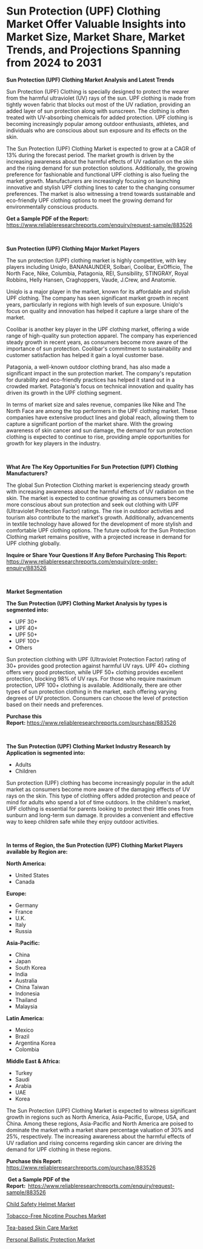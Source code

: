 <p><h1>Sun Protection (UPF) Clothing Market Offer Valuable Insights into Market Size, Market Share, Market Trends, and Projections Spanning from 2024 to 2031</h1></p><p><strong>Sun Protection (UPF) Clothing Market Analysis and Latest Trends</strong></p>
<p><p>Sun Protection (UPF) Clothing is specially designed to protect the wearer from the harmful ultraviolet (UV) rays of the sun. UPF clothing is made from tightly woven fabric that blocks out most of the UV radiation, providing an added layer of sun protection along with sunscreen. The clothing is often treated with UV-absorbing chemicals for added protection. UPF clothing is becoming increasingly popular among outdoor enthusiasts, athletes, and individuals who are conscious about sun exposure and its effects on the skin.</p><p>The Sun Protection (UPF) Clothing Market is expected to grow at a CAGR of 13% during the forecast period. The market growth is driven by the increasing awareness about the harmful effects of UV radiation on the skin and the rising demand for sun protection solutions. Additionally, the growing preference for fashionable and functional UPF clothing is also fueling the market growth. Manufacturers are increasingly focusing on launching innovative and stylish UPF clothing lines to cater to the changing consumer preferences. The market is also witnessing a trend towards sustainable and eco-friendly UPF clothing options to meet the growing demand for environmentally conscious products.</p></p>
<p><strong>Get a Sample PDF of the Report:&nbsp;</strong> <a href="https://www.reliableresearchreports.com/enquiry/request-sample/883526">https://www.reliableresearchreports.com/enquiry/request-sample/883526</a></p>
<p>&nbsp;</p>
<p><strong>Sun Protection (UPF) Clothing Major Market Players</strong></p>
<p><p>The sun protection (UPF) clothing market is highly competitive, with key players including Uniqlo, BANANAUNDER, Solbari, Coolibar, ExOfficio, The North Face, Nike, Columbia, Patagonia, REI, Sunsibility, STINGRAY, Royal Robbins, Helly Hansen, Craghoppers, Vaude, J.Crew, and Anatomie.</p><p>Uniqlo is a major player in the market, known for its affordable and stylish UPF clothing. The company has seen significant market growth in recent years, particularly in regions with high levels of sun exposure. Uniqlo's focus on quality and innovation has helped it capture a large share of the market.</p><p>Coolibar is another key player in the UPF clothing market, offering a wide range of high-quality sun protection apparel. The company has experienced steady growth in recent years, as consumers become more aware of the importance of sun protection. Coolibar's commitment to sustainability and customer satisfaction has helped it gain a loyal customer base.</p><p>Patagonia, a well-known outdoor clothing brand, has also made a significant impact in the sun protection market. The company's reputation for durability and eco-friendly practices has helped it stand out in a crowded market. Patagonia's focus on technical innovation and quality has driven its growth in the UPF clothing segment.</p><p>In terms of market size and sales revenue, companies like Nike and The North Face are among the top performers in the UPF clothing market. These companies have extensive product lines and global reach, allowing them to capture a significant portion of the market share. With the growing awareness of skin cancer and sun damage, the demand for sun protection clothing is expected to continue to rise, providing ample opportunities for growth for key players in the industry.</p></p>
<p>&nbsp;</p>
<p><strong>What Are The Key Opportunities For Sun Protection (UPF) Clothing Manufacturers?</strong></p>
<p><p>The global Sun Protection Clothing market is experiencing steady growth with increasing awareness about the harmful effects of UV radiation on the skin. The market is expected to continue growing as consumers become more conscious about sun protection and seek out clothing with UPF (Ultraviolet Protection Factor) ratings. The rise in outdoor activities and tourism also contribute to the market's growth. Additionally, advancements in textile technology have allowed for the development of more stylish and comfortable UPF clothing options. The future outlook for the Sun Protection Clothing market remains positive, with a projected increase in demand for UPF clothing globally.</p></p>
<p><strong>Inquire or Share Your Questions If Any Before Purchasing This Report:</strong> <a href="https://www.reliableresearchreports.com/enquiry/pre-order-enquiry/883526">https://www.reliableresearchreports.com/enquiry/pre-order-enquiry/883526</a></p>
<p>&nbsp;</p>
<p><strong>Market Segmentation</strong></p>
<p><strong>The Sun Protection (UPF) Clothing Market Analysis by types is segmented into:</strong></p>
<p><ul><li>UPF 30+</li><li>UPF 40+</li><li>UPF 50+</li><li>UPF 100+</li><li>Others</li></ul></p>
<p><p>Sun protection clothing with UPF (Ultraviolet Protection Factor) rating of 30+ provides good protection against harmful UV rays. UPF 40+ clothing offers very good protection, while UPF 50+ clothing provides excellent protection, blocking 98% of UV rays. For those who require maximum protection, UPF 100+ clothing is available. Additionally, there are other types of sun protection clothing in the market, each offering varying degrees of UV protection. Consumers can choose the level of protection based on their needs and preferences.</p></p>
<p><strong>Purchase this Report:&nbsp;</strong><a href="https://www.reliableresearchreports.com/purchase/883526">https://www.reliableresearchreports.com/purchase/883526</a></p>
<p>&nbsp;</p>
<p><strong>The Sun Protection (UPF) Clothing Market Industry Research by Application is segmented into:</strong></p>
<p><ul><li>Adults</li><li>Children</li></ul></p>
<p><p>Sun protection (UPF) clothing has become increasingly popular in the adult market as consumers become more aware of the damaging effects of UV rays on the skin. This type of clothing offers added protection and peace of mind for adults who spend a lot of time outdoors. In the children's market, UPF clothing is essential for parents looking to protect their little ones from sunburn and long-term sun damage. It provides a convenient and effective way to keep children safe while they enjoy outdoor activities.</p></p>
<p>&nbsp;</p>
<p><strong>In terms of Region, the Sun Protection (UPF) Clothing Market Players available by Region are:</strong></p>
<p>
    <p> <strong> North America: </strong>
        <ul>
            <li>United States</li>
            <li>Canada</li>
        </ul>
        </p> 
    <p> <strong> Europe: </strong>
        <ul>
            <li>Germany</li>
            <li>France</li>
            <li>U.K.</li>
            <li>Italy</li>
            <li>Russia</li>
        </ul>
        </p> 
    <p> <strong> Asia-Pacific: </strong>
        <ul>
            <li>China</li>
            <li>Japan</li>
            <li>South Korea</li>
            <li>India</li>
            <li>Australia</li>
            <li>China Taiwan</li>
            <li>Indonesia</li>
            <li>Thailand</li>
            <li>Malaysia</li>
        </ul>
        </p> 
    <p> <strong> Latin America: </strong>
        <ul>
            <li>Mexico</li>
            <li>Brazil</li>
            <li>Argentina Korea</li>
            <li>Colombia</li>
        </ul>
        </p> 
    <p> <strong> Middle East & Africa: </strong>
        <ul>
            <li>Turkey</li>
            <li>Saudi</li>
            <li>Arabia</li>
            <li>UAE</li>
            <li>Korea</li>
        </ul>
    </p>
    </p>
<p><p>The Sun Protection (UPF) Clothing Market is expected to witness significant growth in regions such as North America, Asia-Pacific, Europe, USA, and China. Among these regions, Asia-Pacific and North America are poised to dominate the market with a market share percentage valuation of 30% and 25%, respectively. The increasing awareness about the harmful effects of UV radiation and rising concerns regarding skin cancer are driving the demand for UPF clothing in these regions.</p></p>
<p><strong>Purchase this Report: </strong><a href="https://www.reliableresearchreports.com/purchase/883526">https://www.reliableresearchreports.com/purchase/883526</a></p>
<p>&nbsp;<strong>Get a Sample PDF of the Report:&nbsp;&nbsp;</strong><a href="https://www.reliableresearchreports.com/enquiry/request-sample/883526">https://www.reliableresearchreports.com/enquiry/request-sample/883526</a></p>
<p><strong></strong></p>
<p><p><a href="https://github.com/nancykennedykellievqfqt2/Market-Research-Report-List-1/blob/main/child-safety-helmet-market.md">Child Safety Helmet Market</a></p><p><a href="https://github.com/timeliteaut/Market-Research-Report-List-1/blob/main/tobacco-free-nicotine-pouches-market.md">Tobacco-Free Nicotine Pouches Market</a></p><p><a href="https://github.com/bobicer/Market-Research-Report-List-2/blob/main/tea-based-skin-care-market.md">Tea-based Skin Care Market</a></p><p><a href="https://github.com/seekum/Market-Research-Report-List-1/blob/main/personal-ballistic-protection-market.md">Personal Ballistic Protection Market</a></p></p>